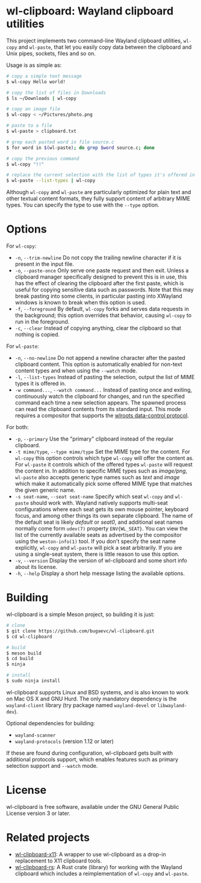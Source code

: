 # wl-clipboard: Wayland clipboard utilities

This project implements two command-line Wayland clipboard utilities, `wl-copy`
and `wl-paste`, that let you easily copy data between the clipboard and Unix
pipes, sockets, files and so on.

Usage is as simple as:

```bash
# copy a simple text message
$ wl-copy Hello world!

# copy the list of files in Downloads
$ ls ~/Downloads | wl-copy

# copy an image file
$ wl-copy < ~/Pictures/photo.png

# paste to a file
$ wl-paste > clipboard.txt

# grep each pasted word in file source.c
$ for word in $(wl-paste); do grep $word source.c; done

# copy the previous command
$ wl-copy "!!"

# replace the current selection with the list of types it's offered in
$ wl-paste --list-types | wl-copy
```

Although `wl-copy` and `wl-paste` are particularly optimized for plain text and
other textual content formats, they fully support content of arbitrary MIME
types. You can specify the type to use with the `--type` option.

# Options

For `wl-copy`:

* `-n`, `--trim-newline` Do not copy the trailing newline character if it is present in the input file.
* `-o`, `--paste-once` Only serve one paste request and then exit. Unless a clipboard manager specifically designed to prevent this is in use, this has the effect of clearing the clipboard after the first paste, which is useful for copying sensitive data such as passwords. Note that this may break pasting into some clients, in particular pasting into XWayland windows is known to break when this option is used.
* `-f`, `--foreground` By default, `wl-copy` forks and serves data requests in the background; this option overrides that behavior, causing `wl-copy` to run in the foreground.
* `-c`, `--clear` Instead of copying anything, clear the clipboard so that nothing is copied.

For `wl-paste`:

* `-n`, `--no-newline` Do not append a newline character after the pasted clipboard content. This option is automatically enabled for non-text content types and when using the `--watch` mode.
* `-l`, `--list-types` Instead of pasting the selection, output the list of MIME types it is offered in.
* `-w command...`, `--watch command...` Instead of pasting once and exiting, continuously watch the clipboard for changes, and run the specified command each time a new selection appears. The spawned process can read the clipboard contents from its standard input. This mode requires a compositor that supports the [wlroots data-control protocol](https://github.com/swaywm/wlr-protocols/blob/master/unstable/wlr-data-control-unstable-v1.xml).

For both:

* `-p`, `--primary` Use the "primary" clipboard instead of the regular clipboard.
* `-t mime/type`, `--type mime/type` Set the MIME type for the content. For `wl-copy` this option controls which type `wl-copy` will offer the content as. For `wl-paste` it controls which of the offered types `wl-paste` will request the content in. In addition to specific MIME types such as _image/png_, `wl-paste` also accepts generic type names such as _text_ and _image_ which make it automatically pick some offered MIME type that matches the given generic name.
* `-s seat-name`, `--seat seat-name` Specify which seat `wl-copy` and `wl-paste` should work with. Wayland natively supports multi-seat configurations where each seat gets its own mouse pointer, keyboard focus, and among other things its own separate clipboard. The name of the default seat is likely _default_ or _seat0_, and additional seat names normally come form `udev(7)` property `ENV{WL_SEAT}`. You can view the list of the currently available seats as advertised by the compositor using the `weston-info(1)` tool. If you don't specify the seat name explicitly, `wl-copy` and `wl-paste` will pick a seat arbitrarily. If you are using a single-seat system, there is little reason to use this option.
* `-v`, `--version` Display the version of wl-clipboard and some short info about its license.
* `-h`, `--help` Display a short help message listing the available options.

# Building

wl-clipboard is a simple Meson project, so building it is just:

```bash
# clone
$ git clone https://github.com/bugaevc/wl-clipboard.git
$ cd wl-clipboard

# build
$ meson build
$ cd build
$ ninja

# install
$ sudo ninja install
```

wl-clipboard supports Linux and BSD systems, and is also known to work on
Mac OS X and GNU Hurd. The only mandatory dependency is the `wayland-client`
library (try package named `wayland-devel` or `libwayland-dev`).

Optional dependencies for building:
* `wayland-scanner`
* `wayland-protocols` (version 1.12 or later)

If these are found during configuration, wl-clipboard gets built with
additional protocols support, which enables features such as primary selection
support and `--watch` mode.

# License

wl-clipboard is free software, available under the GNU General Public License
version 3 or later.

# Related projects

* [wl-clipboard-x11](https://github.com/brunelli/wl-clipboard-x11): A wrapper to use wl-clipboard as a drop-in replacement to X11 clipboard tools.
* [wl-clipboard-rs](https://github.com/YaLTeR/wl-clipboard-rs): A Rust crate (library) for working with the Wayland clipboard which includes a reimplementation of `wl-copy` and `wl-paste`.

